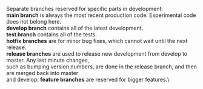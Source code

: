 Separate branches reserved for specific parts in development:\
**main branch** is always the most recent production code. Experimental code does not belong here.\
**develop branch** contains all of the latest development. \
**test branch** contains all of the tests.\
**hotfix branches** are for minor bug fixes, which cannot wait until the next release.\
**release branches** are used to release new development from develop to master. Any last minute changes,\
such as bumping version numbers, are done in the release branch, and then are merged back into master\
and develop. 
**feature branches** are reserved for bigger features.\
